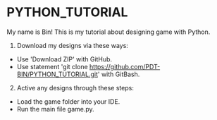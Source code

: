 # PYTHON_TUTORIAL
My name is Bin! This is my tutorial about designing game with Python.

1. Download my designs via these ways:
- Use 'Download ZIP' with GitHub.
- Use statement 'git clone https://github.com/PDT-BIN/PYTHON_TUTORIAL.git' with GitBash.

2. Active any designs through these steps:
- Load the game folder into your IDE.
- Run the main file game.py.
